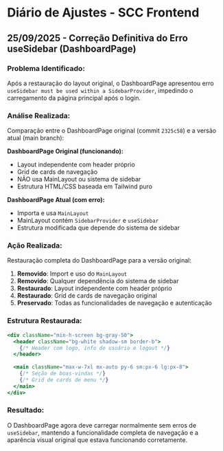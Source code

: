 # Diário de Ajustes - SCC Frontend

## 25/09/2025 - Correção Definitiva do Erro useSidebar (DashboardPage)

### Problema Identificado:
Após a restauração do layout original, o DashboardPage apresentou erro `useSidebar must be used within a SidebarProvider`, impedindo o carregamento da página principal após o login.

### Análise Realizada:
Comparação entre o DashboardPage original (commit `2325c58`) e a versão atual (main branch):

**DashboardPage Original (funcionando):**
- Layout independente com header próprio
- Grid de cards de navegação
- NÃO usa MainLayout ou sistema de sidebar
- Estrutura HTML/CSS baseada em Tailwind puro

**DashboardPage Atual (com erro):**
- Importa e usa `MainLayout` 
- MainLayout contém `SidebarProvider` e `useSidebar`
- Estrutura modificada que depende do sistema de sidebar

### Ação Realizada:
Restauração completa do DashboardPage para a versão original:

1. **Removido**: Import e uso do `MainLayout`
2. **Removido**: Qualquer dependência do sistema de sidebar
3. **Restaurado**: Layout independente com header próprio
4. **Restaurado**: Grid de cards de navegação original
5. **Preservado**: Todas as funcionalidades de navegação e autenticação

### Estrutura Restaurada:
```jsx
<div className="min-h-screen bg-gray-50">
  <header className="bg-white shadow-sm border-b">
    {/* Header com logo, info do usuário e logout */}
  </header>
  
  <main className="max-w-7xl mx-auto py-6 sm:px-6 lg:px-8">
    {/* Seção de boas-vindas */}
    {/* Grid de cards de menu */}
  </main>
</div>
```

### Resultado:
O DashboardPage agora deve carregar normalmente sem erros de `useSidebar`, mantendo a funcionalidade completa de navegação e a aparência visual original que estava funcionando corretamente.

